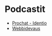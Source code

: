 # Podcastit

-   [Prochat - Identio](https://podtail.com/fi/podcast/prochat)
-   [Webbidevaus](https://webbidevaus.fi)
